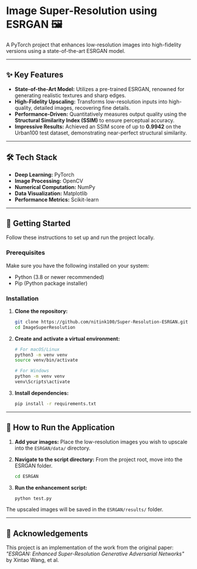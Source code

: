 # Image Super-Resolution using ESRGAN 🖼️

A PyTorch project that enhances low-resolution images into high-fidelity versions using a state-of-the-art ESRGAN model.

---

## ✨ Key Features

* **State-of-the-Art Model:** Utilizes a pre-trained ESRGAN, renowned for generating realistic textures and sharp edges.
* **High-Fidelity Upscaling:** Transforms low-resolution inputs into high-quality, detailed images, recovering fine details.
* **Performance-Driven:** Quantitatively measures output quality using the **Structural Similarity Index (SSIM)** to ensure perceptual accuracy.
* **Impressive Results:** Achieved an SSIM score of up to **0.9942** on the Urban100 test dataset, demonstrating near-perfect structural similarity.

---

## 🛠️ Tech Stack

* **Deep Learning:** PyTorch
* **Image Processing:** OpenCV
* **Numerical Computation:** NumPy
* **Data Visualization:** Matplotlib
* **Performance Metrics:** Scikit-learn

---

## 🚀 Getting Started

Follow these instructions to set up and run the project locally.

### Prerequisites

Make sure you have the following installed on your system:
* Python (3.8 or newer recommended)
* Pip (Python package installer)

### Installation

1.  **Clone the repository:**
    ```bash
    git clone https://github.com/nitink100/Super-Resolution-ESRGAN.git
    cd ImageSuperResolution
    ```

2.  **Create and activate a virtual environment:**
    ```bash
    # For macOS/Linux
    python3 -m venv venv
    source venv/bin/activate

    # For Windows
    python -m venv venv
    venv\Scripts\activate
    ```

3.  **Install dependencies:**
    ```bash
    pip install -r requirements.txt
    ```

---

## 🏃 How to Run the Application

1.  **Add your images:**
    Place the low-resolution images you wish to upscale into the `ESRGAN/data/` directory.

2.  **Navigate to the script directory:**
    From the project root, move into the ESRGAN folder.
    ```bash
    cd ESRGAN
    ```

3.  **Run the enhancement script:**
    ```bash
    python test.py
    ```

The upscaled images will be saved in the `ESRGAN/results/` folder.

---

## 🙏 Acknowledgements

This project is an implementation of the work from the original paper: *"ESRGAN: Enhanced Super-Resolution Generative Adversarial Networks"* by Xintao Wang, et al.
